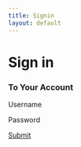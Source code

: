 ```yaml
---
title: Signin
layout: default
---
```


# Sign in
### To Your Account

Username

Password

[Submit]({{site.baseurl}}/signed-in)
